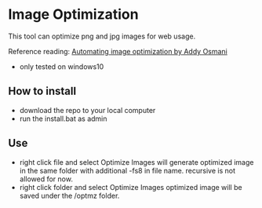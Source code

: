 # Image Optimization

This tool can optimize png and jpg images for web usage.

 Reference reading: [Automating image optimization by Addy Osmani](https://developers.google.com/web/fundamentals/performance/optimizing-content-efficiency/automating-image-optimization/)

* only tested on windows10

## How to install

* download the repo to your local computer
* run the install.bat as admin

## Use

* right click file and select Optimize Images
  will generate optimized image in the same folder with additional -fs8 in file name.
  recursive is not allowed for now.
* right click folder and select Optimize Images
  optimized image will be saved under the /optmz folder.